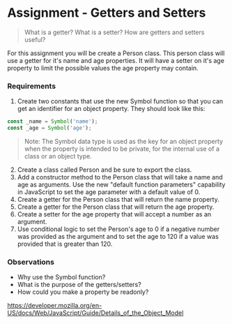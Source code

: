 # Assignment - Getters and Setters

>  What is a getter? What is a setter? How are getters and setters useful?

For this assignment you will be create a Person class.  This person class will use a getter for it's name and age properties.  It will have a setter on it's age property to limit the possible values the age property may contain.


### Requirements

1. Create two constants that use the new Symbol function so that you can get an identifier for an object property.  They should look like this:
```javascript
const _name = Symbol('name');
const _age = Symbol('age');
```
>  Note: The Symbol data type is used as the key for an object property when the property is intended to be private, for the internal use of a class or an object type.

2. Create a class called Person and be sure to export the class.
3. Add a constructor method to the Person class that will take a name and age as arguments.  Use the new "default function parameters" capability in JavaScript to set the age parameter with a default value of 0.
5. Create a getter for the Person class that will return the name property.
6. Create a getter for the Person class that will return the age property.
7. Create a setter for the age property that will accept a number as an argument.
8. Use conditional logic to set the Person's age to 0 if a negative number was provided as the argument and to set the age to 120 if a value was provided that is greater than 120.


### Observations

* Why use the Symbol function?
* What is the purpose of the getters/setters?
* How could you make a property be readonly?

https://developer.mozilla.org/en-US/docs/Web/JavaScript/Guide/Details_of_the_Object_Model
